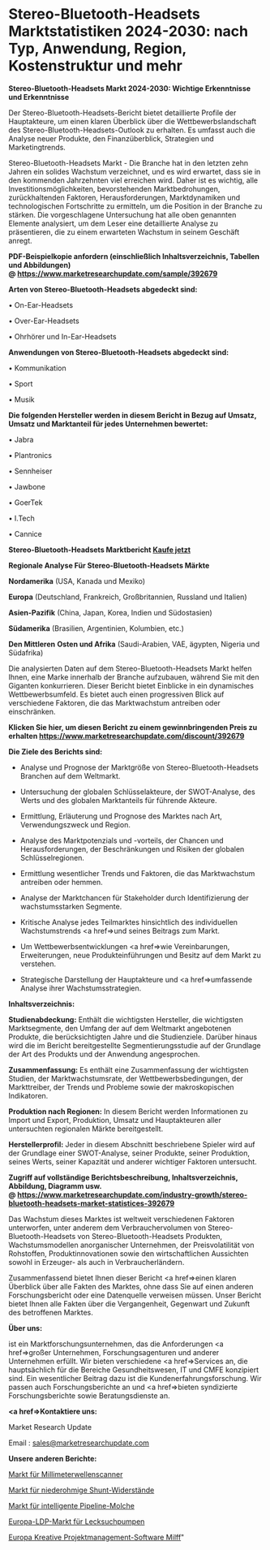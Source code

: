 # Stereo-Bluetooth-Headsets Marktstatistiken 2024-2030: nach Typ, Anwendung, Region, Kostenstruktur und mehr

<strong>Stereo-Bluetooth-Headsets Markt 2024-2030: Wichtige Erkenntnisse und Erkenntnisse</strong>

Der Stereo-Bluetooth-Headsets-Bericht bietet detaillierte Profile der Hauptakteure, um einen klaren Überblick über die Wettbewerbslandschaft des Stereo-Bluetooth-Headsets-Outlook zu erhalten. Es umfasst auch die Analyse neuer Produkte, den Finanzüberblick, Strategien und Marketingtrends.

Stereo-Bluetooth-Headsets Markt - Die Branche hat in den letzten zehn Jahren ein solides Wachstum verzeichnet, und es wird erwartet, dass sie in den kommenden Jahrzehnten viel erreichen wird. Daher ist es wichtig, alle Investitionsmöglichkeiten, bevorstehenden Marktbedrohungen, zurückhaltenden Faktoren, Herausforderungen, Marktdynamiken und technologischen Fortschritte zu ermitteln, um die Position in der Branche zu stärken. Die vorgeschlagene Untersuchung hat alle oben genannten Elemente analysiert, um dem Leser eine detaillierte Analyse zu präsentieren, die zu einem erwarteten Wachstum in seinem Geschäft anregt.

<strong><b>PDF-Beispielkopie anfordern (einschließlich Inhaltsverzeichnis, Tabellen und Abbildungen) @ </b></strong><strong><a href=https://www.marketresearchupdate.com/sample/392679><strong>https://www.marketresearchupdate.com/sample/392679</u></a></strong></strong>

<strong>Arten von Stereo-Bluetooth-Headsets abgedeckt sind:</strong>

• On-Ear-Headsets

• Over-Ear-Headsets

• Ohrhörer und In-Ear-Headsets

<strong>Anwendungen von Stereo-Bluetooth-Headsets abgedeckt sind:</strong>

• Kommunikation

• Sport

• Musik

<strong>Die folgenden Hersteller werden in diesem Bericht in Bezug auf Umsatz, Umsatz und Marktanteil für jedes Unternehmen bewertet:</strong>

• Jabra

• Plantronics

• Sennheiser

• Jawbone

• GoerTek

• I.Tech

• Cannice

<strong>Stereo-Bluetooth-Headsets Marktbericht <a href=https://www.marketresearchupdate.com/buynow/392679>Kaufe jetzt</a></strong>

<strong>Regionale Analyse Für Stereo-Bluetooth-Headsets Märkte</strong>

<strong>Nordamerika</strong> (USA, Kanada und Mexiko)

<strong>Europa</strong> (Deutschland, Frankreich, Großbritannien, Russland und Italien)

<strong>Asien-Pazifik</strong> (China, Japan, Korea, Indien und Südostasien)

<strong>Südamerika</strong> (Brasilien, Argentinien, Kolumbien, etc.)

<strong>Den Mittleren</strong> <strong>Osten und Afrika</strong> (Saudi-Arabien, VAE, ägypten, Nigeria und Südafrika)

Die analysierten Daten auf dem Stereo-Bluetooth-Headsets Markt helfen Ihnen, eine Marke innerhalb der Branche aufzubauen, während Sie mit den Giganten konkurrieren. Dieser Bericht bietet Einblicke in ein dynamisches Wettbewerbsumfeld. Es bietet auch einen progressiven Blick auf verschiedene Faktoren, die das Marktwachstum antreiben oder einschränken.

<strong>Klicken Sie hier, um diesen Bericht zu einem gewinnbringenden Preis zu erhalten
</strong><strong><a href=https://www.marketresearchupdate.com/discount/392679>https://www.marketresearchupdate.com/discount/392679</b></u></strong></a>

<strong>Die Ziele des Berichts sind:</strong>

- Analyse und Prognose der Marktgröße von Stereo-Bluetooth-Headsets Branchen auf dem Weltmarkt.

- Untersuchung der globalen Schlüsselakteure, der SWOT-Analyse, des Werts und des globalen Marktanteils für führende Akteure.

- Ermittlung, Erläuterung und Prognose des Marktes nach Art, Verwendungszweck und Region.

- Analyse des Marktpotenzials und -vorteils, der Chancen und Herausforderungen, der Beschränkungen und Risiken der globalen Schlüsselregionen.

- Ermittlung wesentlicher Trends und Faktoren, die das Marktwachstum antreiben oder hemmen.

- Analyse der Marktchancen für Stakeholder durch Identifizierung der wachstumsstarken Segmente.

- Kritische Analyse jedes Teilmarktes hinsichtlich des individuellen Wachstumstrends <a href=>und</a> seines Beitrags zum Markt.

- Um Wettbewerbsentwicklungen <a href=>wie</a> Vereinbarungen, Erweiterungen, neue Produkteinführungen und Besitz auf dem Markt zu verstehen.

- Strategische Darstellung der Hauptakteure und <a href=>umfas</a>sende Analyse ihrer Wachstumsstrategien.

<strong>Inhaltsverzeichnis:</strong>

<strong>Studienabdeckung:</strong> Enthält die wichtigsten Hersteller, die wichtigsten Marktsegmente, den Umfang der auf dem Weltmarkt angebotenen Produkte, die berücksichtigten Jahre und die Studienziele. Darüber hinaus wird die im Bericht bereitgestellte Segmentierungsstudie auf der Grundlage der Art des Produkts und der Anwendung angesprochen.

<strong>Zusammenfassung:</strong> Es enthält eine Zusammenfassung der wichtigsten Studien, der Marktwachstumsrate, der Wettbewerbsbedingungen, der Markttreiber, der Trends und Probleme sowie der makroskopischen Indikatoren.

<strong>Produktion nach Regionen:</strong> In diesem Bericht werden Informationen zu Import und Export, Produktion, Umsatz und Hauptakteuren aller untersuchten regionalen Märkte bereitgestellt.

<strong>Herstellerprofil:</strong> Jeder in diesem Abschnitt beschriebene Spieler wird auf der Grundlage einer SWOT-Analyse, seiner Produkte, seiner Produktion, seines Werts, seiner Kapazität und anderer wichtiger Faktoren untersucht.

<strong><b>Zugriff auf vollständige Berichtsbeschreibung, Inhaltsverzeichnis, Abbildung, Diagramm usw. @ </b></strong><strong><a href=https://www.marketresearchupdate.com/industry-growth/stereo-bluetooth-headsets-market-statistices-392679>https://www.marketresearchupdate.com/industry-growth/stereo-bluetooth-headsets-market-statistices-392679</a></strong>

Das Wachstum dieses Marktes ist weltweit verschiedenen Faktoren unterworfen, unter anderem dem Verbrauchervolumen von Stereo-Bluetooth-Headsets von Stereo-Bluetooth-Headsets Produkten, Wachstumsmodellen anorganischer Unternehmen, der Preisvolatilität von Rohstoffen, Produktinnovationen sowie den wirtschaftlichen Aussichten sowohl in Erzeuger- als auch in Verbraucherländern.

Zusammenfassend bietet Ihnen dieser Bericht <a href=>einen</a> klaren Überblick über alle Fakten des Marktes, ohne dass Sie auf einen anderen Forschungsbericht oder eine Datenquelle verweisen müssen. Unser Bericht bietet Ihnen alle Fakten über die Vergangenheit, Gegenwart und Zukunft des betroffenen Marktes.

<strong>Über uns:</strong>

 ist ein Marktforschungsunternehmen, das die Anforderungen <a href=>großer</a> Unternehmen, Forschungsagenturen und anderer Unternehmen erfüllt. Wir bieten verschiedene <a href=>Services</a> an, die hauptsächlich für die Bereiche Gesundheitswesen, IT und CMFE konzipiert sind. Ein wesentlicher Beitrag dazu ist die Kundenerfahrungsforschung. Wir passen auch Forschungsberichte an und <a href=>bieten</a> syndizierte Forschungsberichte sowie Beratungsdienste an.

<strong><a href=>Kontaktiere uns:</a></strong>

Market Research Update

Email : sales@marketresearchupdate.com

<strong>Unsere anderen Berichte:</strong>

<a href=https://www.linkedin.com/pulse/millimeter-wave-scanner-market-trends-2023-key-takeaways>Markt für Millimeterwellenscanner</a>

<a href=https://www.linkedin.com/pulse/low-ohmic-shunt-resistors-market-2023-analysis-growth>Markt für niederohmige Shunt-Widerstände</a>

<a href=https://www.linkedin.com/pulse/pipeline-intelligent-pigging-market-size-emerging>Markt für intelligente Pipeline-Molche</a>

<a href=https://www.linkedin.com/pulse/europe-leak-detection-pump-ldp-market>Europa-LDP-Markt für Lecksuchpumpen</a>

<a href=https://www.linkedin.com/pulse/europe-creative-project-management-software-milff/>Europa Kreative Projektmanagement-Software Milff</a>"
